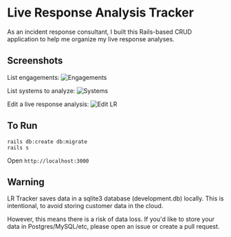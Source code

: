 # Live Response Analysis Tracker

As an incident response consultant, I built this Rails-based CRUD application to help me organize my live response analyses.

## Screenshots

List engagements:
![Engagements](screenshots/engagements.png)  

List systems to analyze:
![Systems](screenshots/systems.png)  

Edit a live response analysis:
![Edit LR](screenshots/edit_system.png)


## To Run

```
rails db:create db:migrate
rails s
```

Open `http://localhost:3000`

## Warning

LR Tracker saves data in a sqlite3 database (development.db) locally. This is intentional, to avoid storing customer data in the cloud.

However, this means there is a risk of data loss. If you'd like to store your data in Postgres/MySQL/etc, please open an issue or create a pull request.
